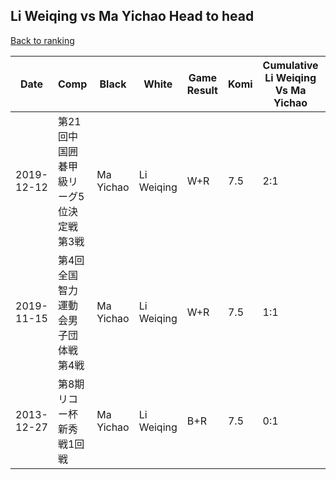 ## Li Weiqing vs Ma Yichao Head to head

[Back to ranking](../../index.md)




| **Date** | **Comp** | **Black** | **White** | **Game Result** | **Komi** | **Cumulative Li Weiqing Vs Ma Yichao** | **Li Weiqing Streak** | **Ma Yichao Streak** | 
| --- | --- | --- | --- | --- | --- | --- | --- | --- |
| 2019-12-12 | 第21回中国囲碁甲級リーグ5位決定戦第3戦 | Ma Yichao | Li Weiqing | W+R | 7.5 | 2:1 | 2 | 0 | 
| 2019-11-15 | 第4回全国智力運動会男子団体戦第4戦 | Ma Yichao | Li Weiqing | W+R | 7.5 | 1:1 | 1 | 0 | 
| 2013-12-27 | 第8期リコー杯新秀戦1回戦 | Ma Yichao | Li Weiqing | B+R | 7.5 | 0:1 | 0 | 1 |




